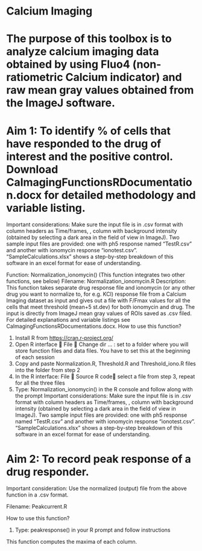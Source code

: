 # Calcium Imaging
# The purpose of this toolbox is to analyze calcium imaging data obtained by using Fluo4 (non-ratiometric Calcium indicator) and raw mean gray values obtained from the ImageJ software.

# Aim 1: To identify % of cells that have responded to the drug of interest and the positive control. Download CaImagingFunctionsRDocumentation.docx for detailed methodology and variable listing. 

Important considerations:
Make sure the input file is in .csv format with column headers as Time/frames, <however many cells you have>, column with background intensity (obtained by selecting a dark area in the field of view in ImageJ). 
Two sample input files are provided: one with ph5 response named “TestR.csv” and another with ionomycin response “ionotest.csv”.
“SampleCalculations.xlsx” shows a step-by-step breakdown of this software in an excel format for ease of understanding.


Function: Normalization_ionomycin() (This function integrates two other functions, see below)
Filename: Normalization_ionomycin.R
Description: This function takes separate drug response file and ionomycin (or any other drug you want to normalize to, for e.g. KCl) response file from a Calcium Imaging dataset as input and gives out a file with F/Fmax values for all the cells that meet threshold (mean+5 st.dev) for both ionomycin and drug. The input is directly from ImageJ mean gray values of ROIs saved as .csv filed.  For detailed explanations and variable listings see CaImagingFunctionsRDocumentations.docx.
How to use this function?
1.	Install R from https://cran.r-project.org/
2.	Open R interface  File  Change dir … : set to a folder where you will store function files and data files. You have to set this at the beginning of each session
3.	Copy and paste Normalization.R, Threshold.R and Threshold_iono.R files into the folder from step 2
4.	In the R interface: File  Source R code select a file from step 3, repeat for all the three files
5.	Type: Normalization_ionomycin() in the R console and follow along with the prompt
Important considerations:
Make sure the input file is in .csv format with column headers as Time/frames, <however many cells you have>, column with background intensity (obtained by selecting a dark area in the field of view in ImageJ). 
Two sample input files are provided: one with ph5 response named “TestR.csv” and another with ionomycin response “ionotest.csv”.
“SampleCalculations.xlsx” shows a step-by-step breakdown of this software in an excel format for ease of understanding.
  
# Aim 2: To record peak response of a drug responder. 

Important consideration: Use the normalized (output) file from the above function in a .csv format. 

Filename: Peakcurrent.R

How to use this function?

1) Type: peakresponse() in your R prompt and follow instructions

This function computes the maxima of each column.


